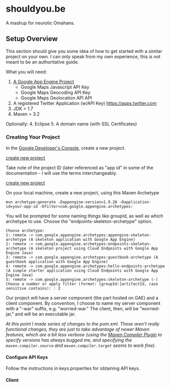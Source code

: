 # shouldyou.be
A mashup for neurotic Omahans.

## Setup Overview 
This section should give you some idea of how to get started with a similar project on your own.  I can only speak from my own experience, this is not meant to be an authoritative guide.

What you will need:

1. [A Google App Engine Project](https://console.developers.google.com)
    - Google Maps Javascript API Key
    - Google Maps Geocoding API Key
    - Google Maps Geolocation API API 
1. A registered Twitter Application (w/API Key) https://apps.twitter.com
1. JDK > 1.7
1. Maven > 3.2

Optionally:
4. Eclipse
5. A domain name (with SSL Certificates)

### Creating Your Project
In the [Google Developer's Console](https://console.developers.google.com), create a new project.

[create new project](docs/images/01)


Take note of the project ID (later referenced as "app id" in some of the documentation - I will use the terms interchangeably.


[create new project](docs/images/02)

On your local machine, create a new project, using this Maven Archetype

```
mvn archetype:generate -Dappengine-version=1.9.28 -Dapplication-id=your-app-id -Dfilter=com.google.appengine.archetypes:
```

You will be prompted for some naming things like groupId, as well as which archetype to use. Choose the "endpoints-skeleton-archetype" option.
```
Choose archetype:
1: remote -> com.google.appengine.archetypes:appengine-skeleton-archetype (A skeleton application with Google App Engine)
2: remote -> com.google.appengine.archetypes:endpoints-skeleton-archetype (A skeleton project using Cloud Endpoints with Google App Engine Java)
3: remote -> com.google.appengine.archetypes:guestbook-archetype (A guestbook application with Google App Engine)
4: remote -> com.google.appengine.archetypes:hello-endpoints-archetype (A simple starter application using Cloud Endpoints with Google App Engine Java)
5: remote -> com.google.appengine.archetypes:skeleton-archetype (-)
Choose a number or apply filter (format: [groupId:]artifactId, case sensitive contains): : 2
```

Our project will have a server component (the part hosted on GAE) and a client component.  By convention, I choose to name my server component with a "-war" suffix, e.g. "worried-war."  The client, then, will be "worried-jar," and will be an executable jar.

*At this point I made series of changes to the pom.xml.   These aren't really functional changes, they are just to take advantage of newer Maven features, which are a bit less verbose (using the [Maven Compiler Plugin](https://maven.apache.org/plugins/maven-compiler-plugin/examples/set-compiler-source-and-target.html) to specify versions has always bugged me, and specifying the `maven.compiler.source` and `maven.compiler.target` seems to work fine).*

####  Configure API Keys
Follow the instructions in keys.properties for obtaining API keys.

#### Client

